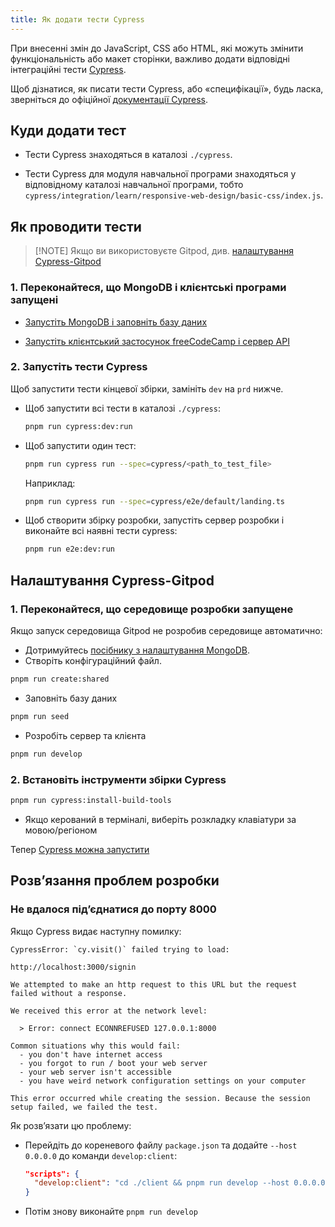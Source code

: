 ```yaml
---
title: Як додати тести Cypress
---
```


При внесенні змін до JavaScript, CSS або HTML, які можуть змінити функціональність або макет сторінки, важливо додати відповідні інтеграційні тести [Cypress](https://docs.cypress.io).

Щоб дізнатися, як писати тести Cypress, або «специфікації», будь ласка, зверніться до офіційної [документації Cypress](https://docs.cypress.io/guides/getting-started/writing-your-first-test.html).

## Куди додати тест

- Тести Cypress знаходяться в каталозі `./cypress`.

- Тести Cypress для модуля навчальної програми знаходяться у відповідному каталозі навчальної програми, тобто `cypress/integration/learn/responsive-web-design/basic-css/index.js`.

## Як проводити тести

> [!NOTE] Якщо ви використовуєте Gitpod, див. [налаштування Cypress-Gitpod](how-to-add-cypress-tests#cypress-gitpod-setup)

### 1. Переконайтеся, що MongoDB і клієнтські програми запущені

- [Запустіть MongoDB і заповнiть базу даних](how-to-setup-freecodecamp-locally#step-3-start-mongodb-and-seed-the-database)

- [Запустіть клієнтський застосунок freeCodeCamp і сервер API](how-to-setup-freecodecamp-locally#step-4-start-the-freecodecamp-client-application-and-api-server)

### 2. Запустіть тести Cypress

Щоб запустити тести кінцевої збірки, замініть `dev` на `prd` нижче.

- Щоб запустити всі тести в каталозі `./cypress`:

  ```bash
  pnpm run cypress:dev:run
  ```

- Щоб запустити один тест:

  ```bash
  pnpm run cypress run --spec=cypress/<path_to_test_file>
  ```

  Наприклад:

  ```bash
  pnpm run cypress run --spec=cypress/e2e/default/landing.ts
  ```

- Щоб створити збірку розробки, запустіть сервер розробки і виконайте всі наявні тести cypress:

  ```bash
  pnpm run e2e:dev:run
  ```

## Налаштування Cypress-Gitpod

### 1. Переконайтеся, що середовище розробки запущене

Якщо запуск середовища Gitpod не розробив середовище автоматично:

- Дотримуйтесь [посібнику з налаштування MongoDB](https://www.mongodb.com/basics/get-started).
- Створіть конфігураційний файл.

```bash
pnpm run create:shared
```

- Заповніть базу даних

```bash
pnpm run seed
```

- Розробіть сервер та клієнта

```bash
pnpm run develop
```

### 2. Встановіть інструменти збірки Cypress

```bash
pnpm run cypress:install-build-tools
```

- Якщо керований в терміналі, виберіть розкладку клавіатури за мовою/регіоном

Тепер [Cypress можна запустити](how-to-add-cypress-tests#_2-run-the-cypress-tests)

## Розв’язання проблем розробки

### Не вдалося під’єднатися до порту 8000

Якщо Cypress видає наступну помилку:

```
CypressError: `cy.visit()` failed trying to load:

http://localhost:3000/signin

We attempted to make an http request to this URL but the request failed without a response.

We received this error at the network level:

  > Error: connect ECONNREFUSED 127.0.0.1:8000

Common situations why this would fail:
  - you don't have internet access
  - you forgot to run / boot your web server
  - your web server isn't accessible
  - you have weird network configuration settings on your computer

This error occurred while creating the session. Because the session setup failed, we failed the test.
```

Як розв’язати цю проблему:

- Перейдіть до кореневого файлу `package.json` та додайте `--host 0.0.0.0` до команди `develop:client`:
  ```json
  "scripts": {
    "develop:client": "cd ./client && pnpm run develop --host 0.0.0.0"
  }
  ```
- Потім знову виконайте `pnpm run develop`
